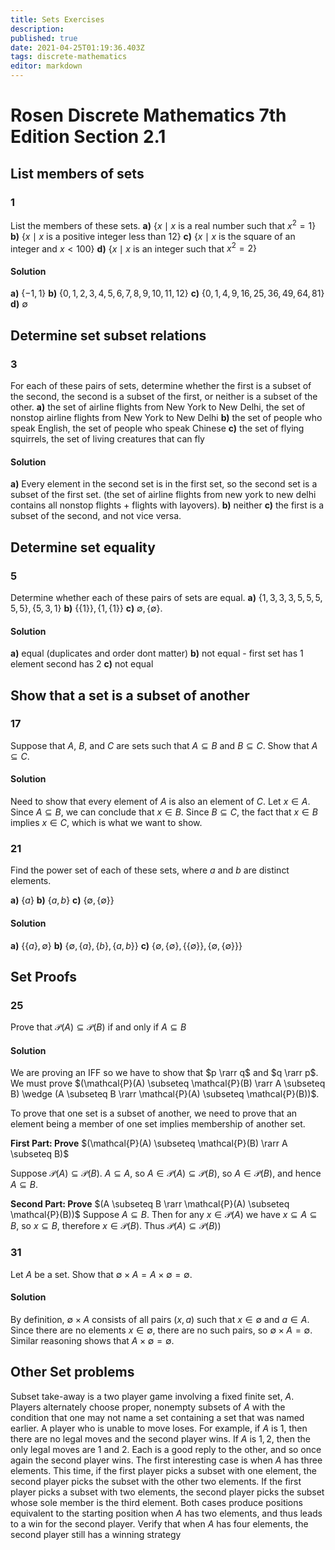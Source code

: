 ```yaml
---
title: Sets Exercises
description: 
published: true
date: 2021-04-25T01:19:36.403Z
tags: discrete-mathematics
editor: markdown
---
```


# Rosen Discrete Mathematics 7th Edition Section 2.1
## List members of sets

### 1 
List the members of these sets.
**a)** $\left\{x \mid x\right.$ is a real number such that $\left.x^{2}=1\right\}$
**b)** $\{x \mid x$ is a positive integer less than 12$\}$
**c)** $\{x \mid x$ is the square of an integer and $x<100\}$
**d)** $\left\{x \mid x\right.$ is an integer such that $\left.x^{2}=2\right\}$

#### Solution

**a)** $\{-1, 1 \}$
**b)** $\{0, 1, 2, 3, 4, 5, 6, 7, 8, 9, 10, 11, 12 \}$
**c)** $\{0, 1, 4, 9, 16, 25, 36, 49, 64, 81 \}$
**d)** $\emptyset$

## Determine set subset relations

### 3 
For each of these pairs of sets, determine whether the first
is a subset of the second, the second is a subset of the first,
or neither is a subset of the other.
**a)** the set of airline flights from New York to New Delhi,
the set of nonstop airline flights from New York to
New Delhi
**b)** the set of people who speak English, the set of people
who speak Chinese
**c)** the set of flying squirrels, the set of living creatures
that can fly
#### Solution
**a)** Every element in the second set is in the first set, so the second set is a subset of the first set. (the set of airline flights from new york to new delhi contains all nonstop flights + flights with layovers). 
**b)** neither
**c)** the first is a subset of the second, and not vice versa.

## Determine set equality
### 5
Determine whether each of these pairs of sets are equal.
**a)** $\{1,3,3,3,5,5,5,5,5\},\{5,3,1\}$
**b)** $\{\{1\}\},\{1,\{1\}\}$
**c)** $\emptyset,\{\emptyset\}$.
#### Solution
**a)** equal (duplicates and order dont matter)
**b)** not equal - first set has 1 element second has 2
**c)** not equal

## Show that a set is a subset of another
### 17
Suppose that $A$, $B$, and $C$ are sets such that $A \subseteq B$ and $B \subseteq C$. Show that $A \subseteq C$.

#### Solution
Need to show that every element of $A$ is also an element of $C$. Let $x \in A$. Since $A \subseteq B$, we can conclude that $x \in B$. Since $B \subseteq C$, the fact that $x \in B$ implies $x \in C$, which is what we want to show. 
### 21
Find the power set of each of these sets, where $a$ and $b$
are distinct elements.

**a)** $\{a\}$ 
**b)** $\{a, b\}$ 
**c)** $\{\emptyset,\{\emptyset\}\}$

#### Solution
**a)** $\{\{a\}, \emptyset\}$
**b)** $\{\emptyset,\{a\},\{b\},\{a, b\}\}$
**c)** $\{\emptyset,\{\emptyset\},\{\{\emptyset\}\},\{\emptyset,\{\emptyset\}\}\}$

## Set Proofs
### 25
Prove that $\mathcal{P}(A) \subseteq \mathcal{P}(B)$ if and only if $A \subseteq B$

#### Solution
We are proving an IFF so we have to show that $p \rarr q$ and $q \rarr p$.
We must prove $(\mathcal{P}(A) \subseteq \mathcal{P}(B) \rarr A \subseteq B) \wedge (A \subseteq B \rarr \mathcal{P}(A) \subseteq \mathcal{P}(B))$.

To prove that one set is a subset of another, we need to prove that an element being a member of one set implies membership of another set. 


**First Part: Prove** $(\mathcal{P}(A) \subseteq \mathcal{P}(B) \rarr A \subseteq B)$

Suppose $\mathcal{P}(A) \subseteq \mathcal{P}(B)$. $A \subseteq A$, so $A \in \mathcal P(A) \subseteq \mathcal P(B)$, so $A \in \mathcal P(B)$, and hence $A \subseteq B$. 

**Second Part: Prove** $(A \subseteq B \rarr \mathcal{P}(A) \subseteq \mathcal{P}(B))$
Suppose $A \subseteq B$. Then for any $x \in \mathcal P(A)$ we have $x \subseteq A \subseteq B$, so $x \subseteq B$, therefore $x \in \mathcal P(B)$. Thus $\mathcal{P}(A) \subseteq \mathcal{P}(B))$


### 31
Let $A$ be a set. Show that $\emptyset \times A = A \times \emptyset = \emptyset$.

#### Solution
By definition, $\emptyset \times A$ consists of all pairs $(x, a)$ such that $x \in \emptyset$ and $a \in A$. Since there are no elements $x \in \emptyset$, there are no such pairs, so $\emptyset \times A = \emptyset$. Similar reasoning shows that $A \times \emptyset = \emptyset$.


## Other Set problems
Subset take-away is a two player game involving a fixed finite set, $A$. Players alternately choose proper, nonempty subsets of $A$ with the condition that one may not name a set
containing a set that was named earlier. A player who is unable to move loses.
For example, if $A$ is ${1}$, then there are no legal moves and the second player wins. If $A$ is ${1, 2}$,
then the only legal moves are ${1}$ and ${2}$. Each is a good reply to the other, and so once again the
second player wins.
The first interesting case is when $A$ has three elements. This time, if the first player picks a subset
with one element, the second player picks the subset with the other two elements. If the first
player picks a subset with two elements, the second player picks the subset whose sole member
is the third element. Both cases produce positions equivalent to the starting position when $A$ has
two elements, and thus leads to a win for the second player.
Verify that when $A$ has four elements, the second player still has a winning strategy